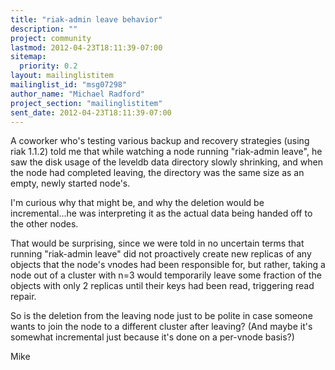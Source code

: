 ```yaml
---
title: "riak-admin leave behavior"
description: ""
project: community
lastmod: 2012-04-23T18:11:39-07:00
sitemap:
  priority: 0.2
layout: mailinglistitem
mailinglist_id: "msg07298"
author_name: "Michael Radford"
project_section: "mailinglistitem"
sent_date: 2012-04-23T18:11:39-07:00
---
```



A coworker who's testing various backup and recovery strategies (using
riak 1.1.2) told me that while watching a node running "riak-admin
leave", he saw the disk usage of the leveldb data directory slowly
shrinking, and when the node had completed leaving, the directory was
the same size as an empty, newly started node's.

I'm curious why that might be, and why the deletion would be
incremental...he was interpreting it as the actual data being handed
off to the other nodes.

That would be surprising, since we were told in no uncertain terms
that running "riak-admin leave" did not proactively create new
replicas of any objects that the node's vnodes had been responsible
for, but rather, taking a node out of a cluster with n=3 would
temporarily leave some fraction of the objects with only 2 replicas
until their keys had been read, triggering read repair.

So is the deletion from the leaving node just to be polite in case
someone wants to join the node to a different cluster after leaving?
(And maybe it's somewhat incremental just because it's done on a
per-vnode basis?)

Mike

